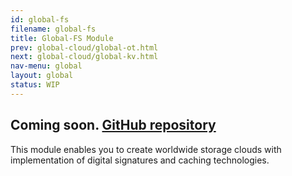 ```yaml
---
id: global-fs
filename: global-fs
title: Global-FS Module
prev: global-cloud/global-ot.html
next: global-cloud/global-kv.html
nav-menu: global
layout: global
status: WIP
---
```


## Coming soon. [GitHub repository](https://github.com/softindex/datakernel/tree/master/global-fs)

This module enables you to create worldwide storage clouds with implementation of digital signatures and caching technologies.
